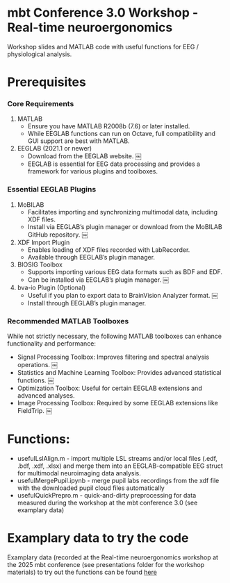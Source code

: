 # mbt Conference 3.0 Workshop - Real-time neuroergonomics
Workshop slides and MATLAB code with useful functions for EEG / physiological analysis.
 
# Prerequisites
### Core Requirements
1. MATLAB
 	- Ensure you have MATLAB R2008b (7.6) or later installed.
 	- While EEGLAB functions can run on Octave, full compatibility and GUI support are best with MATLAB.
2. EEGLAB (2021.1 or newer)
 	- Download from the EEGLAB website. ￼
 	- EEGLAB is essential for EEG data processing and provides a framework for various plugins and toolboxes.

### Essential EEGLAB Plugins
1. MoBILAB
  	- Facilitates importing and synchronizing multimodal data, including XDF files.
  	- Install via EEGLAB’s plugin manager or download from the MoBILAB GitHub repository. ￼
2. XDF Import Plugin
  	- Enables loading of XDF files recorded with LabRecorder.
  	- Available through EEGLAB’s plugin manager.
3. BIOSIG Toolbox
	- Supports importing various EEG data formats such as BDF and EDF.
	- Can be installed via EEGLAB’s plugin manager. ￼
4. bva-io Plugin (Optional)
	- Useful if you plan to export data to BrainVision Analyzer format. ￼
	- Install through EEGLAB’s plugin manager.
 
### Recommended MATLAB Toolboxes
While not strictly necessary, the following MATLAB toolboxes can enhance functionality and performance:
- Signal Processing Toolbox: Improves filtering and spectral analysis operations. ￼
- Statistics and Machine Learning Toolbox: Provides advanced statistical functions. ￼
- Optimization Toolbox: Useful for certain EEGLAB extensions and advanced analyses.
- Image Processing Toolbox: Required by some EEGLAB extensions like FieldTrip. ￼

# Functions:
- usefulLslAlign.m - import multiple LSL streams and/or local files (.edf, .bdf, .xdf, .xlsx) and merge them into an EEGLAB-compatible EEG struct for multimodal neuroimaging data analysis.
- usefulMergePupil.ipynb - merge pupil labs recordings from the xdf file with the downloaded pupil cloud files automatically
- usefulQuickPrepro.m - quick-and-dirty preprocessing for data measured during the workshop at the mbt conference 3.0 (see examplary data)

# Examplary data to try the code
Examplary data (recorded at the Real-time neuroergonomics workshop at the 2025 mbt conference (see presentations folder for the workshop materials) to try out the functions can be found [here](https://nextcloud.mbraintrain.com/s/GgCqTpkHmxedjGs)
